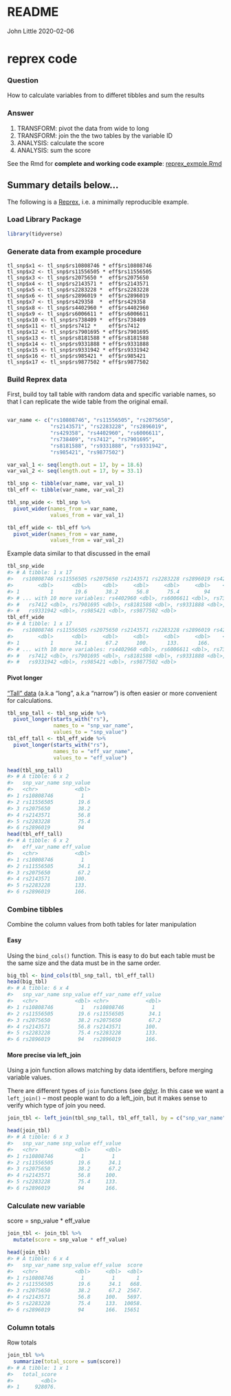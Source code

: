 README
================
John Little
2020-02-06

<!-- README.md is generated from README.Rmd. Please edit that file -->

# reprex code

<!-- badges: start -->

<!-- badges: end -->

### Question

How to calculate variables from to differet tibbles and sum the results

### Answer

1.  TRANSFORM: pivot the data from wide to long
2.  TRANSFORM: join the the two tables by the variable ID
3.  ANALYSIS: calculate the score
4.  ANALYSIS: sum the score

See the Rmd for **complete and working code example**:
[reprex\_exmple.Rmd](https://github.com/libjohn/code_example_join_and_sum/blob/master/reprex_exmple.Rmd)

## Summary details below…

The following is a [Reprex](https://reprex.tidyverse.org/), i.e. a
minimally reproducible example.

### Load Library Package

``` r
library(tidyverse)
```

### Generate data from example procedure

    tl_snp$x1 <- tl_snp$rs10808746 * eff$rs10808746
    tl_snp$x2 <- tl_snp$rs11556505 * eff$rs11556505
    tl_snp$x3 <- tl_snp$rs2075650 *  eff$rs2075650
    tl_snp$x4 <- tl_snp$rs2143571 *  eff$rs2143571
    tl_snp$x5 <- tl_snp$rs2283228 *  eff$rs2283228
    tl_snp$x6 <- tl_snp$rs2896019 *  eff$rs2896019
    tl_snp$x7 <- tl_snp$rs429358  *  eff$rs429358
    tl_snp$x8 <- tl_snp$rs4402960 *  eff$rs4402960
    tl_snp$x9 <- tl_snp$rs6006611 *  eff$rs6006611
    tl_snp$x10 <- tl_snp$rs738409 *  eff$rs738409
    tl_snp$x11 <- tl_snp$rs7412 *    eff$rs7412
    tl_snp$x12 <- tl_snp$rs7901695 * eff$rs7901695
    tl_snp$x13 <- tl_snp$rs8181588 * eff$rs8181588
    tl_snp$x14 <- tl_snp$rs9331888 * eff$rs9331888
    tl_snp$x15 <- tl_snp$rs9331942 * eff$rs9331942
    tl_snp$x16 <- tl_snp$rs985421 *  eff$rs985421
    tl_snp$x17 <- tl_snp$rs9877502 * eff$rs9877502

### Build Reprex data

First, build toy tall table with random data and specific variable
names, so that I can replicate the wide table from the original email.

``` r

var_name <- c("rs10808746", "rs11556505", "rs2075650",
              "rs2143571", "rs2283228", "rs2896019",
              "rs429358", "rs4402960", "rs6006611",
              "rs738409", "rs7412", "rs7901695",
              "rs8181588", "rs9331888", "rs9331942",
              "rs985421", "rs9877502")

var_val_1 <- seq(length.out = 17, by = 18.6)
var_val_2 <- seq(length.out = 17, by = 33.1)

tbl_snp <- tibble(var_name, var_val_1)
tbl_eff <- tibble(var_name, var_val_2)

tbl_snp_wide <- tbl_snp %>% 
  pivot_wider(names_from = var_name,
              values_from = var_val_1)

tbl_eff_wide <- tbl_eff %>% 
  pivot_wider(names_from = var_name,
              values_from = var_val_2)
```

Example data similar to that discussed in the email

``` r
tbl_snp_wide
#> # A tibble: 1 x 17
#>   rs10808746 rs11556505 rs2075650 rs2143571 rs2283228 rs2896019 rs429358
#>        <dbl>      <dbl>     <dbl>     <dbl>     <dbl>     <dbl>    <dbl>
#> 1          1       19.6      38.2      56.8      75.4        94     113.
#> # ... with 10 more variables: rs4402960 <dbl>, rs6006611 <dbl>, rs738409 <dbl>,
#> #   rs7412 <dbl>, rs7901695 <dbl>, rs8181588 <dbl>, rs9331888 <dbl>,
#> #   rs9331942 <dbl>, rs985421 <dbl>, rs9877502 <dbl>
tbl_eff_wide
#> # A tibble: 1 x 17
#>   rs10808746 rs11556505 rs2075650 rs2143571 rs2283228 rs2896019 rs429358
#>        <dbl>      <dbl>     <dbl>     <dbl>     <dbl>     <dbl>    <dbl>
#> 1          1       34.1      67.2      100.      133.      166.     200.
#> # ... with 10 more variables: rs4402960 <dbl>, rs6006611 <dbl>, rs738409 <dbl>,
#> #   rs7412 <dbl>, rs7901695 <dbl>, rs8181588 <dbl>, rs9331888 <dbl>,
#> #   rs9331942 <dbl>, rs985421 <dbl>, rs9877502 <dbl>
```

#### Pivot longer

[“Tall” data](https://en.wikipedia.org/wiki/Wide_and_narrow_data) (a.k.a
“long”, a.k.a “narrow”) is often easier or more convenient for
calculations.

``` r
tbl_snp_tall <- tbl_snp_wide %>% 
  pivot_longer(starts_with("rs"), 
               names_to = "snp_var_name", 
               values_to = "snp_value")
tbl_eff_tall <- tbl_eff_wide %>% 
  pivot_longer(starts_with("rs"), 
               names_to = "eff_var_name",
               values_to = "eff_value")

head(tbl_snp_tall)
#> # A tibble: 6 x 2
#>   snp_var_name snp_value
#>   <chr>            <dbl>
#> 1 rs10808746         1  
#> 2 rs11556505        19.6
#> 3 rs2075650         38.2
#> 4 rs2143571         56.8
#> 5 rs2283228         75.4
#> 6 rs2896019         94
head(tbl_eff_tall)
#> # A tibble: 6 x 2
#>   eff_var_name eff_value
#>   <chr>            <dbl>
#> 1 rs10808746         1  
#> 2 rs11556505        34.1
#> 3 rs2075650         67.2
#> 4 rs2143571        100. 
#> 5 rs2283228        133. 
#> 6 rs2896019        166.
```

### Combine tibbles

Combine the column values from both tables for later manipulation

#### Easy

Using the `bind_cols()` function. This is easy to do but each table must
be the same size and the data must be in the same order.

``` r
big_tbl <- bind_cols(tbl_snp_tall, tbl_eff_tall)
head(big_tbl)
#> # A tibble: 6 x 4
#>   snp_var_name snp_value eff_var_name eff_value
#>   <chr>            <dbl> <chr>            <dbl>
#> 1 rs10808746         1   rs10808746         1  
#> 2 rs11556505        19.6 rs11556505        34.1
#> 3 rs2075650         38.2 rs2075650         67.2
#> 4 rs2143571         56.8 rs2143571        100. 
#> 5 rs2283228         75.4 rs2283228        133. 
#> 6 rs2896019         94   rs2896019        166.
```

#### More precise via left\_join

Using a join function allows matching by data identifiers, before
merging variable values.

There are different types of `join` functions (see
[dplyr](https://dplyr.tidyverse.org/reference/join.html). In this case
we want a `left_join()` – most people want to do a left\_join, but it
makes sense to verify which type of join you need.

``` r
join_tbl <- left_join(tbl_snp_tall, tbl_eff_tall, by = c("snp_var_name" = "eff_var_name"))

head(join_tbl)
#> # A tibble: 6 x 3
#>   snp_var_name snp_value eff_value
#>   <chr>            <dbl>     <dbl>
#> 1 rs10808746         1         1  
#> 2 rs11556505        19.6      34.1
#> 3 rs2075650         38.2      67.2
#> 4 rs2143571         56.8     100. 
#> 5 rs2283228         75.4     133. 
#> 6 rs2896019         94       166.
```

### Calculate new variable

score = snp\_value \* eff\_value

``` r
join_tbl <- join_tbl %>% 
  mutate(score = snp_value * eff_value)

head(join_tbl)
#> # A tibble: 6 x 4
#>   snp_var_name snp_value eff_value  score
#>   <chr>            <dbl>     <dbl>  <dbl>
#> 1 rs10808746         1         1       1 
#> 2 rs11556505        19.6      34.1   668.
#> 3 rs2075650         38.2      67.2  2567.
#> 4 rs2143571         56.8     100.   5697.
#> 5 rs2283228         75.4     133.  10058.
#> 6 rs2896019         94       166.  15651
```

### Column totals

Row totals

``` r
join_tbl %>% 
  summarize(total_score = sum(score))
#> # A tibble: 1 x 1
#>   total_score
#>         <dbl>
#> 1     928076.
```
